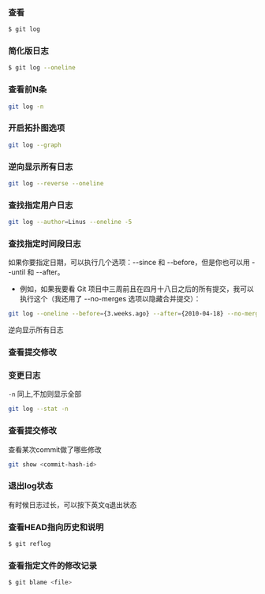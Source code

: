 
### 查看

```bash
$ git log
```

### 简化版日志

```bash
$ git log --oneline
```

### 查看前N条  

```bash
git log -n
```

###   开启拓扑图选项

```bash
git log --graph
```

### 逆向显示所有日志

```bash
git log --reverse --oneline
```

### 查找指定用户日志

```bash
git log --author=Linus --oneline -5
```

### 查找指定时间段日志

 如果你要指定日期，可以执行几个选项：--since 和 --before，但是你也可以用 --until 和 --after。

- 例如，如果我要看 Git 项目中三周前且在四月十八日之后的所有提交，我可以执行这个（我还用了 --no-merges 选项以隐藏合并提交）：

```bash
git log --oneline --before={3.weeks.ago} --after={2010-04-18} --no-merges
```

逆向显示所有日志

### 查看提交修改

### 变更日志

`-n` 同上,不加则显示全部

```bash
git log --stat -n
```

### 查看提交修改
查看某次commit做了哪些修改

```bash
git show <commit-hash-id>
```

### 退出log状态

有时候日志过长，可以按下英文q退出状态

### 查看HEAD指向历史和说明

```bash
$ git reflog
```

### 查看指定文件的修改记录

```bash
$ git blame <file>
```

### 
